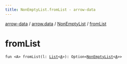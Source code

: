 ```yaml
---
title: NonEmptyList.fromList - arrow-data
---
```


[arrow-data](../../index.html) / [arrow.data](../index.html) / [NonEmptyList](index.html) / [fromList](./from-list.html)

# fromList

`fun <A> fromList(l: `[`List`](https://kotlinlang.org/api/latest/jvm/stdlib/kotlin.collections/-list/index.html)`<`[`A`](from-list.html#A)`>): Option<`[`NonEmptyList`](index.html)`<`[`A`](from-list.html#A)`>>`